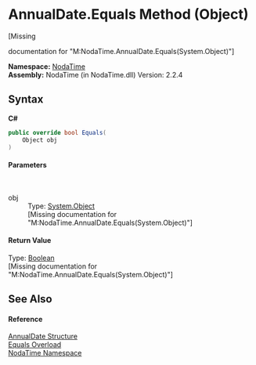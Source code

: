 # AnnualDate.Equals Method (Object)
 

\[Missing <summary> documentation for "M:NodaTime.AnnualDate.Equals(System.Object)"\]

**Namespace:**&nbsp;<a href="N_NodaTime">NodaTime</a><br />**Assembly:**&nbsp;NodaTime (in NodaTime.dll) Version: 2.2.4

## Syntax

**C#**<br />
``` C#
public override bool Equals(
	Object obj
)
```


#### Parameters
&nbsp;<dl><dt>obj</dt><dd>Type: <a href="http://msdn2.microsoft.com/en-us/library/e5kfa45b" target="_blank">System.Object</a><br />\[Missing <param name="obj"/> documentation for "M:NodaTime.AnnualDate.Equals(System.Object)"\]</dd></dl>

#### Return Value
Type: <a href="http://msdn2.microsoft.com/en-us/library/a28wyd50" target="_blank">Boolean</a><br />\[Missing <returns> documentation for "M:NodaTime.AnnualDate.Equals(System.Object)"\]

## See Also


#### Reference
<a href="T_NodaTime_AnnualDate">AnnualDate Structure</a><br /><a href="Overload_NodaTime_AnnualDate_Equals">Equals Overload</a><br /><a href="N_NodaTime">NodaTime Namespace</a><br />